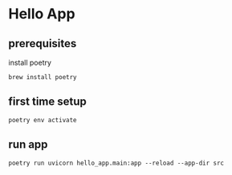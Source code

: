 # Hello App

## prerequisites
install poetry
```commandline
brew install poetry
```

## first time setup
```commandline
poetry env activate
```

## run app
```commandline
poetry run uvicorn hello_app.main:app --reload --app-dir src
```